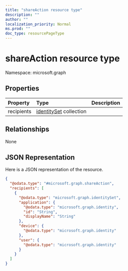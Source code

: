 ```yaml
---
title: "shareAction resource type"
description: ""
author: ""
localization_priority: Normal
ms.prod: ""
doc_type: resourcePageType
---
```


# shareAction resource type


Namespace: microsoft.graph



## Properties
|Property|Type|Description|
|:---|:---|:---|
|recipients|[identitySet](../resources/identityset.md) collection||

## Relationships
None

## JSON Representation
Here is a JSON representation of the resource.
<!-- {
  "blockType": "resource",
  "@odata.type": "microsoft.graph.shareAction"
}
-->
``` json
{
  "@odata.type": "#microsoft.graph.shareAction",
  "recipients": [
    {
      "@odata.type": "microsoft.graph.identitySet",
      "application": {
        "@odata.type": "microsoft.graph.identity",
        "id": "String",
        "displayName": "String"
      },
      "device": {
        "@odata.type": "microsoft.graph.identity"
      },
      "user": {
        "@odata.type": "microsoft.graph.identity"
      }
    }
  ]
}
```

